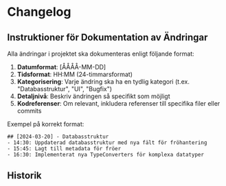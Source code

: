 # Changelog

## Instruktioner för Dokumentation av Ändringar

Alla ändringar i projektet ska dokumenteras enligt följande format:

1. **Datumformat**: [ÅÅÅÅ-MM-DD]
2. **Tidsformat**: HH:MM (24-timmarsformat)
3. **Kategorisering**: Varje ändring ska ha en tydlig kategori (t.ex. "Databasstruktur", "UI", "Bugfix")
4. **Detaljnivå**: Beskriv ändringen så specifikt som möjligt
5. **Kodreferenser**: Om relevant, inkludera referenser till specifika filer eller commits

Exempel på korrekt format:
```
## [2024-03-20] - Databasstruktur
- 14:30: Uppdaterad databasstruktur med nya fält för fröhantering
- 15:45: Lagt till metadata för fröer
- 16:30: Implementerat nya TypeConverters för komplexa datatyper
```

## Historik
